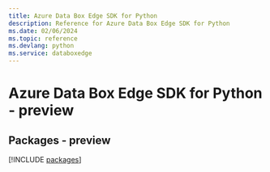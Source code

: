 ```yaml
---
title: Azure Data Box Edge SDK for Python
description: Reference for Azure Data Box Edge SDK for Python
ms.date: 02/06/2024
ms.topic: reference
ms.devlang: python
ms.service: databoxedge
---
```

# Azure Data Box Edge SDK for Python - preview
## Packages - preview
[!INCLUDE [packages](data-box-edge-index.md)]